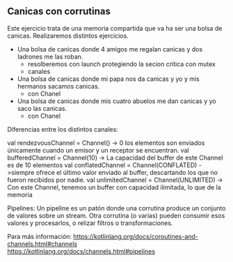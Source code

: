 ## Canicas con corrutinas
Este ejercicio trata de una memoria compartida que va ha ser una bolsa de canicas.
Realizaremos distintos ejercicios.

- Una bolsa de canicas donde 4 amigos me regalan canicas y dos ladrones me las roban.
    - resolberemos con launch protegiendo la secion crítica con mutex
    - canales
- Una bolsa de canicas donde mi papa nos da canicas y yo y mis hermanos sacamos canicas.
  - con Chanel
- Una bolsa de canicas donde mis cuatro abuelos me dan canicas y yo saco las canicas.
  - con Chanel




Diferencias entre los distintos canales:

val rendezvousChannel = Channel<String>() -> 0  los elementos son enviados únicamente cuando un emisor y un receptor se encuentran.
val bufferedChannel = Channel<String>(10) -> La capacidad del buffer de este Channel es de 10 elementos
val conflatedChannel = Channel<String>(CONFLATED) ->siempre ofrece el último valor enviado al buffer, descartando los que no fueron recibidos por nadie.
val unlimitedChannel = Channel<String>(UNLIMITED) -> Con este Channel, tenemos un buffer con capacidad ilimitada, lo que de la memoria

Pipelines:
Un pipeline es un patón donde una corrutina produce un conjunto de valores sobre un stream. 
Otra corrutina (o varias) pueden consumir esos valores y procesarlos, o relizar filtros o transformaciones.



Para más información:
https://kotlinlang.org/docs/coroutines-and-channels.html#channels
https://kotlinlang.org/docs/channels.html#pipelines